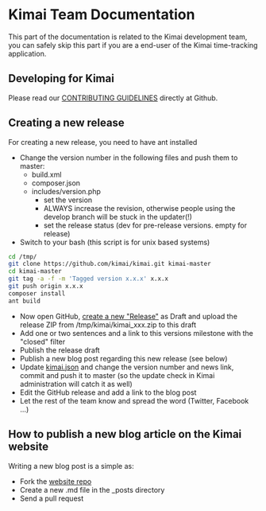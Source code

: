 # Kimai Team Documentation

This part of the documentation is related to the Kimai development team, you can safely skip this part 
if you are a end-user of the Kimai time-tracking application.

## Developing for Kimai

Please read our [CONTRIBUTING GUIDELINES](https://github.com/kimai/kimai/blob/master/.github/CONTRIBUTING.md) directly at Github.

## Creating a new release

For creating a new release, you need to have ant installed

- Change the version number in the following files and push them to master: 
    - build.xml
    - composer.json
    - includes/version.php
        - set the version
        - ALWAYS increase the revision, otherwise people using the develop branch will be stuck in the updater(!)
        - set the release status (dev for pre-release versions. empty for release)
- Switch to your bash (this script is for unix based systems)

```bash
cd /tmp/
git clone https://github.com/kimai/kimai.git kimai-master
cd kimai-master
git tag -a -f -m 'Tagged version x.x.x' x.x.x
git push origin x.x.x
composer install
ant build
```

- Now open GitHub, [create a new "Release"](https://github.com/kimai/kimai/releases) as Draft and upload the release ZIP from /tmp/kimai/kimai_xxx.zip to this draft
- Add one or two sentences and a link to this versions milestone with the "closed" filter
- Publish the release draft
- Publish a new blog post regarding this new release (see below)
- Update [kimai.json](https://github.com/kimai/kimai/blob/master/kimai.json) and change the version number and news link, commit and push it to master (so the update check in Kimai administration will catch it as well)
- Edit the GitHub release and add a link to the blog post
- Let the rest of the team know and spread the word (Twitter, Facebook ...)

## How to publish a new blog article on the Kimai website

Writing a new blog post is a simple as:
 
- Fork the [website repo](https://github.com/kimai/kimai.github.io) 
- Create a new .md file in the _posts directory
- Send a pull request

